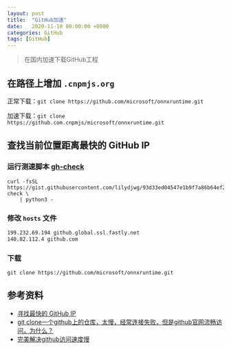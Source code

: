 ```yaml
---
layout: post
title:  "GitHub加速"
date:   2020-11-10 00:00:00 +0800
categories: GitHub
tags: [GitHub]
---
```


> 在国内加速下载GitHub工程

## 在路径上增加 ```.cnpmjs.org```
正常下载：```git clone https://github.com/microsoft/onnxruntime.git```

加速下载：```git clone https://github.com.cnpmjs/microsoft/onnxruntime.git```

## 查找当前位置距离最快的 GitHub IP
### 运行测速脚本 [gh-check](https://gist.github.com/lilydjwg/93d33ed04547e1b9f7a86b64ef2ed058)
```shell
curl -fsSL  https://gist.githubusercontent.com/lilydjwg/93d33ed04547e1b9f7a86b64ef2ed058/raw/134c1971ad95930aaec4cf93c8509f0f4927c03c/gh-check \
    | python3 -
```

### 修改 ```hosts``` 文件
```txt
199.232.69.194 github.global.ssl.fastly.net
140.82.112.4 github.com
```

### 下载
```shell
git clone https://github.com/microsoft/onnxruntime.git
```

## 参考资料
* [寻找最快的 GitHub IP](https://blog.lilydjwg.me/2019/8/16/gh-check.214730.html)
* [git clone一个github上的仓库，太慢，经常连接失败，但是github官网流畅访问，为什么？](https://www.zhihu.com/question/27159393)
* [完美解决github访问速度慢](https://www.cnblogs.com/knuzy/p/9415243.html)
